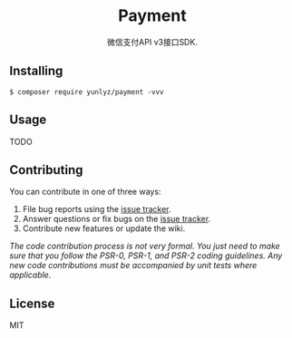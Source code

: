 <h1 align="center"> Payment </h1>

<p align="center"> 微信支付API v3接口SDK.</p>


## Installing

```shell
$ composer require yunlyz/payment -vvv
```

## Usage

TODO

## Contributing

You can contribute in one of three ways:

1. File bug reports using the [issue tracker](https://github.com/yunlyz/payment/issues).
2. Answer questions or fix bugs on the [issue tracker](https://github.com/yunlyz/payment/issues).
3. Contribute new features or update the wiki.

_The code contribution process is not very formal. You just need to make sure that you follow the PSR-0, PSR-1, and PSR-2 coding guidelines. Any new code contributions must be accompanied by unit tests where applicable._

## License

MIT